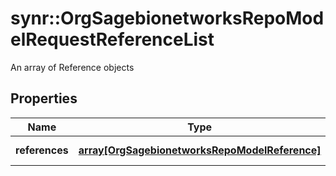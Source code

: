 # synr::OrgSagebionetworksRepoModelRequestReferenceList

An array of Reference objects

## Properties
Name | Type | Description | Notes
------------ | ------------- | ------------- | -------------
**references** | [**array[OrgSagebionetworksRepoModelReference]**](org.sagebionetworks.repo.model.Reference.md) | The list of references | [optional] 


